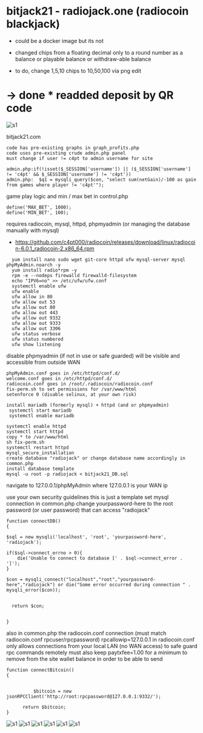 # bitjack21 - radiojack.one (radiocoin blackjack)
* could be a docker image but its not
 
* changed chips from a floating decimal only to a round number as a balance or playable balance or withdraw-able balance
* to do, change 1,5,10 chips to 10,50,100 via png edit
# -> done * readded deposit by QR code 
![s1](https://raw.githubusercontent.com/c4pt000/bitjack21-radiojack.one-radiocoin-blackjack/master/qr-deposit.png)

bitjack21.com
```
code has pre-existing graphs in graph_profits.php
code uses pre-existing crude admin.php panel 
must change if user != c4pt to admin username for site

admin.php:if(!isset($_SESSION['username']) || ($_SESSION['username'] != 'c4pt' && $_SESSION['username'] != 'c4pt'))
admin.php:  $q1 = mysqli_query($con, "select sum(netGain)/-100 as gain from games where player != 'c4pt'");
```

game play logic and min / max bet in control.php
```
define('MAX_BET', 1000);
define('MIN_BET', 100);

```

requires radiocoin, mysql, httpd, phpmyadmin (or managing the database manually with mysql)
* https://github.com/c4pt000/radiocoin/releases/download/linux/radiocoin-6.0.1_radiocoin-2.x86_64.rpm

```
  yum install nano sudo wget git-core httpd ufw mysql-server mysql phpMyAdmin.noarch -y
  yum install radio*rpm -y
  rpm -e --nodeps firewalld firewalld-filesystem
  echo "IPV6=no" >> /etc/ufw/ufw.conf
  systemctl enable ufw
  ufw enable
  ufw allow in 80
  ufw allow out 53
  ufw allow out 80
  ufw allow out 443
  ufw allow out 9332
  ufw allow out 9333
  ufw allow out 3306
  ufw status verbose
  ufw status numbered
  ufw show listening
```

disable phpmyadmin (if not in use or safe guarded) will be visible and accessible from outside WAN
```
phpMyAdmin.conf goes in /etc/httpd/conf.d/
welcome.conf goes in /etc/httpd/conf.d/
radiocoin.conf goes in /root/.radiocoin/radiocoin.conf
fix-perm.sh to set permissions for /var/www/html
setenforce 0 (disable selinux, at your own risk)
```

```
install mariadb (formerly mysql) + httpd (and or phpmyadmin)
 systemctl start mariadb
 systemctl enable mariadb

systemctl enable httpd
systemctl start httpd
copy * to /var/www/html
sh fix-perm.sh
systemctl restart httpd
mysql_secure_installation 
create database "radiojack" or change database name accordingly in common.php
install database template
mysql -u root -p radiojack < bitjack21_DB.sql
```
navigate to 127.0.0.1/phpMyAdmin            where 127.0.0.1 is your WAN ip

use your own security guidelines this is just a template
set mysql connection in common.php change yourpassword-here to the root password (or user password) that can access "radiojack"
```
function connectDB()
{

$sql = new mysqli('localhost', 'root', 'yourpassword-here', 'radiojack');
 
if($sql->connect_errno > 0){
    die('Unable to connect to database [' . $sql->connect_error . ']');
}
 
$con = mysqli_connect("localhost","root","yourpassword-here","radiojack") or die("Some error occurred during connection " . mysqli_error($con));


  return $con;


}
```

also in common.php the radiocoin.conf connection (must match radiocoin.conf rpcuser/rpcpassword)
rpcallowip=127.0.0.1 in radiocoin.conf only allows connections from your local LAN (no WAN access) to safe guard rpc commands remotely
must also keep paytxfee=1.00 for a minimum to remove from the site wallet balance in order to be able to send
```
function connectBitcoin()
{


          $bitcoin = new jsonRPCClient('http://root:rpcpassword@127.0.0.1:9332/');

	  return $bitcoin;
}
```

![s1](https://raw.githubusercontent.com/c4pt000/bitjack21-radiojack.one-radiocoin-blackjack/master/radiojack-deposit.png)
![s1](https://raw.githubusercontent.com/c4pt000/bitjack21-radiojack.one-radiocoin-blackjack/master/radiojack-deposit-detect1.png)
![s1](https://raw.githubusercontent.com/c4pt000/bitjack21-radiojack.one-radiocoin-blackjack/master/radiojack-regular-withdraw.png)
![s1](https://raw.githubusercontent.com/c4pt000/bitjack21-radiojack.one-radiocoin-blackjack/master/radiojack-sent-manual-withdrawl.png)
![s1](https://raw.githubusercontent.com/c4pt000/bitjack21-radiojack.one-radiocoin-blackjack/master/radiojack-in-game-1.png)
![s1](https://raw.githubusercontent.com/c4pt000/bitjack21-radiojack.one-radiocoin-blackjack/master/radiojack-in-game-2.png)
